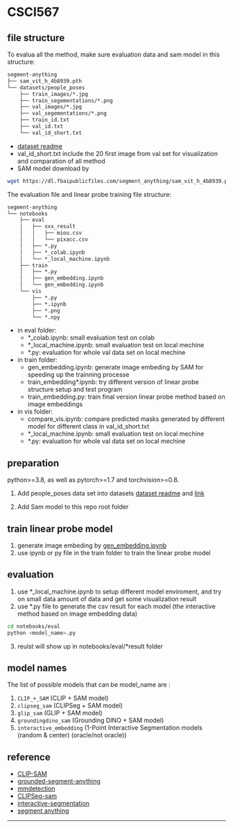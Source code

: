 # CSCI567

## file structure
To evalua all the method, make sure evaluation data and sam model in this structure:
```md
segment-anything
├── sam_vit_h_4b8939.pth
└── datasets/people_poses
    ├── train_images/*.jpg
    ├── train_segementations/*.png
    ├── val_images/*.jpg
    ├── val_segementations/*.png
    ├── train_id.txt
    ├── val_id.txt
    └── val_id_short.txt
```
- [dataset readme](datasets/people_poses/README.md)
- val_id_short.txt include the 20 first image from val set for visualization and comparation of all method
- SAM model download by 
```bash
wget https://dl.fbaipublicfiles.com/segment_anything/sam_vit_h_4b8939.pth
```

The evaluation file and linear probe training file structure:
```md
segment-anything
└── notebooks
    ├── eval
    │   ├── xxx_result
    │   │   ├── miou.csv
    │   │   └── pixacc.csv
    │   ├── *.py
    │   ├── *_colab.ipynb
    │   └── *_local_machine.ipynb
    ├── train
    │   ├── *.py
    │   ├── gen_embedding.ipynb
    │   └── gen_embedding.ipynb
    └── vis
        ├── *.py
        ├── *.ipynb
        ├── *.png
        └── *.npy
```
- in eval folder:
  - *_colab.ipynb: small evaluation test on colab 
  - *_local_machine.ipynb: small evaluation test on local mechine 
  - *.py: evaluation for whole val data set on local mechine 
- in train folder:
  - gen_embedding.ipynb: generate image embeding by SAM for speeding up the trainning processe 
  - train_embedding*.ipynb: try different version of linear probe structure setup and test program 
  - train_embedding.py: train final version linear probe method based on image embeddings
- in vis folder:
  - compare_vis.ipynb: compare predicted masks generated by different model for different class in val_id_short.txt  
  - *_local_machine.ipynb: small evaluation test on local mechine 
  - *.py: evaluation for whole val data set on local mechine 
## preparation
 python>=3.8, as well as pytorch>=1.7 and torchvision>=0.8. 

1. Add people_poses data set into datasets [dataset readme](datasets/people_poses/README.md) and [link](https://drive.google.com/drive/folders/1yB5x4H0m3LszjpErRDDXITDxzlFgQEm7?usp=sharing) 

2. Add Sam model to this repo root folder
## train linear probe model
1. generate image embeding by [gen_embedding.ipynb](notebooks/train/gen_embedding.ipynb)
2. use ipynb or py file in the train folder to train the linear probe model
## evaluation
1. use *_local_machine.ipynb to setup different model enviroment, and try on small data amount of data and get some visualization result
2. use *.py file to generate the csv result for each model (the interactive method based on image embedding data)
```bash
cd notebooks/eval
python <model_name>.py
```
3. reulst will show up in notebooks/eval/*result folder

## model names
The list of possible models that can be model_name are :
1. `CLIP_+_SAM` (CLIP + SAM model)
2. `clipseg_sam` (CLIPSeg + SAM model)
3. `glip_sam` (GLIP + SAM model)
4. `groundingdino_sam` (Grounding DINO + SAM model)
5. `interactive_embedding` (1-Point Interactive Segmentation models (random & center) (oracle/not oracle))
   
## reference
- [CLIP-SAM](https://github.com/maxi-w/CLIP-SAM)
- [grounded-segment-anything](https://github.com/IDEA-Research/Grounded-Segment-Anything)
- [mmdetection](https://github.com/open-mmlab/mmdetection)
- [CLIPSeg-sam](https://huggingface.co/blog/clipseg-zero-shot)
- [interactive-segmentation](https://github.com/SamsungLabs/ritm_interactive_segmentation)
- [segment anything](https://github.com/SamsungLabs/ritm_interactive_segmentation](https://github.com/facebookresearch/segment-anything)https://github.com/facebookresearch/segment-anything)
---



